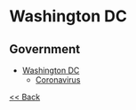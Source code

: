 # Washington DC

## Government

* [Washington DC](https://dc.gov/)
  * [Coronavirus](https://coronavirus.dc.gov/)

[<< Back](README.md)
